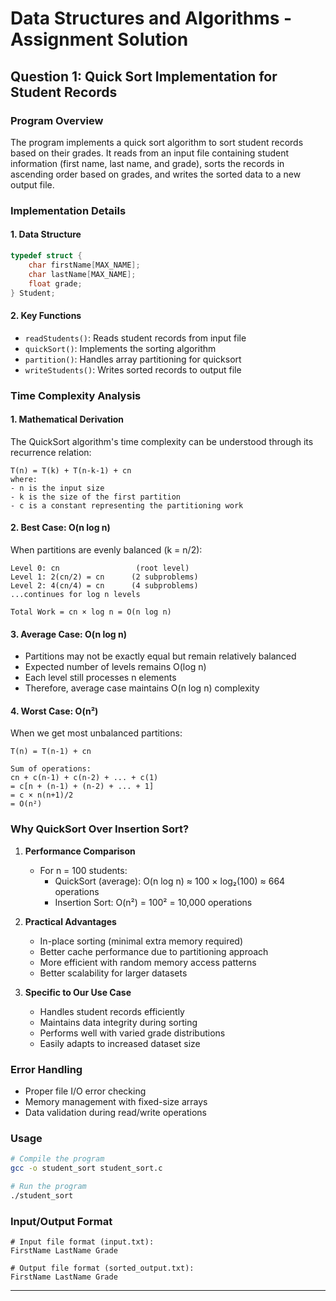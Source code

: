 # Data Structures and Algorithms - Assignment Solution

## Question 1: Quick Sort Implementation for Student Records

### Program Overview
The program implements a quick sort algorithm to sort student records based on their grades. It reads from an input file containing student information (first name, last name, and grade), sorts the records in ascending order based on grades, and writes the sorted data to a new output file.

### Implementation Details

#### 1. Data Structure
```c
typedef struct {
    char firstName[MAX_NAME];
    char lastName[MAX_NAME];
    float grade;
} Student;
```

#### 2. Key Functions
- `readStudents()`: Reads student records from input file
- `quickSort()`: Implements the sorting algorithm
- `partition()`: Handles array partitioning for quicksort
- `writeStudents()`: Writes sorted records to output file

### Time Complexity Analysis

#### 1. Mathematical Derivation

The QuickSort algorithm's time complexity can be understood through its recurrence relation:
```
T(n) = T(k) + T(n-k-1) + cn
where:
- n is the input size
- k is the size of the first partition
- c is a constant representing the partitioning work
```

#### 2. Best Case: O(n log n)
When partitions are evenly balanced (k = n/2):
```
Level 0: cn                 (root level)
Level 1: 2(cn/2) = cn      (2 subproblems)
Level 2: 4(cn/4) = cn      (4 subproblems)
...continues for log n levels

Total Work = cn × log n = O(n log n)
```

#### 3. Average Case: O(n log n)
- Partitions may not be exactly equal but remain relatively balanced
- Expected number of levels remains O(log n)
- Each level still processes n elements
- Therefore, average case maintains O(n log n) complexity

#### 4. Worst Case: O(n²)
When we get most unbalanced partitions:
```
T(n) = T(n-1) + cn

Sum of operations:
cn + c(n-1) + c(n-2) + ... + c(1)
= c[n + (n-1) + (n-2) + ... + 1]
= c × n(n+1)/2
= O(n²)
```

### Why QuickSort Over Insertion Sort?

1. **Performance Comparison**
   - For n = 100 students:
     - QuickSort (average): O(n log n) ≈ 100 × log₂(100) ≈ 664 operations
     - Insertion Sort: O(n²) = 100² = 10,000 operations

2. **Practical Advantages**
   - In-place sorting (minimal extra memory required)
   - Better cache performance due to partitioning approach
   - More efficient with random memory access patterns
   - Better scalability for larger datasets

3. **Specific to Our Use Case**
   - Handles student records efficiently
   - Maintains data integrity during sorting
   - Performs well with varied grade distributions
   - Easily adapts to increased dataset size

### Error Handling
- Proper file I/O error checking
- Memory management with fixed-size arrays
- Data validation during read/write operations

### Usage
```bash
# Compile the program
gcc -o student_sort student_sort.c

# Run the program
./student_sort
```

### Input/Output Format
```
# Input file format (input.txt):
FirstName LastName Grade

# Output file format (sorted_output.txt):
FirstName LastName Grade
```

---
